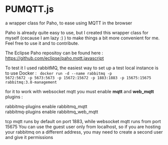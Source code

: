 # PUMQTT.js
a wrapper class for Paho, to ease using MQTT in the browser


Paho is already quite easy to use,  but I created this wrapper class for myself (cecause I am lazy :) ) to make things a bit more convenient for me.
Feel free to use it and to contribute.

The Eclipse Paho repositoy can be found here : https://github.com/eclipse/paho.mqtt.javascript

To test it I used rabbitMQ, the easiest way to set up a test local instance is to use Docker :
<code>
docker run -d --name rabbitmq -p 5672:5672 -p 5673:5673 -p 15672:15672 -p 1883:1883 -p 15675:15675 rabbitmq:3.8-management
</code>

for it to work with websocket mqtt you must enable <b>mqtt</b> and <b>web_mqtt</b> plugins :

rabbitmq-plugins enable rabbitmq_mqtt<br>
rabbitmq-plugins enable rabbitmq_web_mqtt

tcp mqtt runs by default on port 1883, while websocket mqtt runs from port 15675
You can use the guest user only from localhost, so if you are hosting your rabbitmq on a different address, you may need to create a second user and give it permissions
